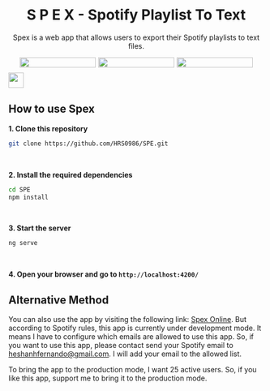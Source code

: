 <h1 style="text-align: center">S P E X - Spotify Playlist To Text</h1>
<p style="text-align: center">Spex is a web app that allows users to export their Spotify playlists to text files.</p>


<div style="width: 100%; display: flex; justify-content: center; flex-direction: column">
<div style="display: flex; justify-content: center; gap: 5px;margin-bottom: 10px;">
  <img src="https://sonarcloud.io/api/project_badges/measure?project=HRS0986_SPE&metric=sqale_rating" style="height: 20px; width: 150px">
  <img src="https://sonarcloud.io/api/project_badges/measure?project=HRS0986_SPE&metric=vulnerabilities" style="height: 20px; width: 150px">
  <img src="https://sonarcloud.io/api/project_badges/measure?project=HRS0986_SPE&metric=alert_status" style="height: 20px; width: 150px">
</div>
<img src="https://sonarcloud.io/images/project_badges/sonarcloud-white.svg" height="30px">
</div>

## How to use Spex

**1. Clone this repository**

```bash
git clone https://github.com/HRS0986/SPE.git
 ```

<br>

**2. Install the required dependencies**

```bash
cd SPE
npm install
```

<br/>

**3. Start the server**

```bash
ng serve
```

<br/>

**4. Open your browser and go to `http://localhost:4200/`**

## Alternative Method

You can also use the app by visiting the following link: [Spex Online](http://spex-app.web.app/). But according to Spotify rules, this app is currently under development mode. It means I have to configure which emails are allowed to use this app. So, if you want to use this app, please contact send your Spotify email to [heshanhfernando@gmail.com](mailto:heshanhfernando@gmail.com). I will add your email to the allowed list.

To bring the app to the production mode, I want 25 active users. So, if you like this app, support me to bring it to the production mode.

